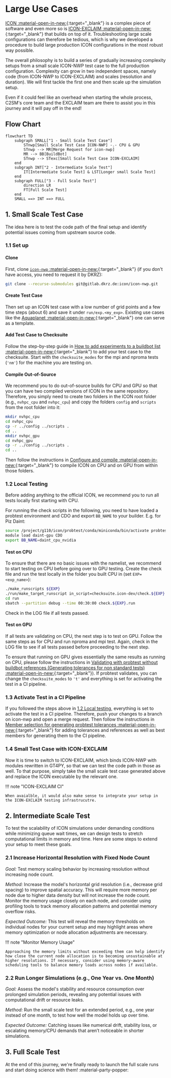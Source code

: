 # Large Use Cases

[ICON :material-open-in-new:](https://www.icon-model.org/icon_model){:target="_blank"} is a complex piece of software and even more so is [ICON-EXCLAIM :material-open-in-new:](https://github.com/C2SM/icon-exclaim){:target="_blank"} that builds on top of it. Troubleshooting large scale configurations can therefore be tedious, which is why we developed a procedure to build large production ICON configurations in the most robust way possible.

The overall philosophy is to build a series of gradually increasing complexity setups from a small scale ICON-NWP test case to the full production configuration. Complexity can grow in two independent spaces, namely code (from ICON-NWP to ICON-EXCLAIM) and scales (resolution and duration). We will first tackle the first one and then scale up the simulation setup.

Even if it could feel like an overhead when starting the whole process, C2SM's core team and the EXCLAIM team are there to assist you in this journey and it will pay off in the end!

## Flow Chart

```mermaid
flowchart TD
    subgraph SMALL["1 - Small Scale Test Case"]
        STnwp[Small Scale Test Case ICON-NWP] -.- CPU & GPU
        STnwp --> MR[Merge Request for icon-nwp]
        MR --> BB[BuildBot]
        STnwp --> STexc[Small Scale Test Case ICON-EXCLAIM]
    end
    subgraph INT["2 - Intermediate Scale Test"]
        IT[Intermediate Scale Test] & LST[Longer small Scale Test]
    end
    subgraph FULL["3 - Full Scale Test"]
        direction LR
        FT[Full Scale Test]
    end
    SMALL ==> INT ==> FULL
```

## 1. Small Scale Test Case

The idea here is to test the code path of the final setup and identify potential issues coming from upstream source code.

### 1.1 Set up

#### Clone

First, clone [`icon-nwp` :material-open-in-new:](https://gitlab.dkrz.de/icon/icon-nwp){:target="_blank"} (if you don't have access, you need to request it by DKRZ):

```bash
git clone --recurse-submodules git@gitlab.dkrz.de:icon/icon-nwp.git
```

#### Create Test Case

Then set up an ICON test case with a low number of grid points and a few time steps (about 6) and save it under `run/exp.<my_exp>`. Existing use cases like the [Aquaplanet :material-open-in-new:](https://gitlab.dkrz.de/icon/icon-nwp/-/blob/master/run/exp.exclaim_ape_R02B04){:target="_blank"} one can serve as a template.

#### Add Test Case to Checksuite

Follow the step-by-step guide in [How to add experiments to a buildbot list :material-open-in-new:](https://gitlab.dkrz.de/icon/wiki/-/wikis/How-to-setup-new-test-experiments-for-buildbot#how-to-add-experiments-to-a-buildbot-list){:target="_blank"} to add your test case to the checksuite. Start with the `checksuite_modes` for the mpi and nproma tests (`'nm'`) for the machine you are testing on.

#### Compile Out-of-Source

We recommend you to do out-of-source builds for CPU and GPU so that you can have two compiled versions of ICON in the same repository. Therefore, you simply need to create two folders in the ICON root folder (e.g., `nvhpc_cpu` and `nvhpc_cpu`) and copy the folders `config` and `scripts` from the root folder into it:

```bash
mkdir nvhpc_cpu
cd nvhpc_cpu
cp -r ../config ../scripts .
cd ..
mkdir nvhpc_gpu
cd nvhpc_gpu
cp -r ../config ../scripts .
cd ..
```

Then follow the instructions in [Configure and compile :material-open-in-new:](usage.md/#configure-and-compile){:target="_blank"} to compile ICON on CPU and on GPU from within those folders.

### 1.2 Local Testing

Before adding anything to the official ICON, we recommend you to run all tests locally first starting with CPU.

For running the check scripts in the following, you need to have loaded a probtest environment and CDO and export `BB_NAME` to your builder. E.g. for Piz Daint:
```bash
source /project/g110/icon/probtest/conda/miniconda/bin/activate probtest
module load daint-gpu CDO
export BB_NAME=daint_cpu_nvidia
```

#### Test on CPU

To ensure that there are no basic issues with the namelist, we recommend to start testing on CPU before going over to GPU testing. Create the check file and run the test locally in the folder you built CPU in (set `EXP=<exp_name>`):

```bash
./make_runscripts ${EXP}
./run/make_target_runscript in_script=checksuite.icon-dev/check.${EXP} in_script=exec.iconrun out_script=check.${EXP}.run EXPNAME=${EXP}
cd run
sbatch --partition debug --time 00:30:00 check.${EXP}.run
```

Check in the LOG file if all tests passed.

#### Test on GPU

If all tests are validating on CPU, the next step is to test on GPU. Follow the same steps as for CPU and run nproma and mpi test. Again, check in the LOG file to see if all tests passed before proceeding to the next step.

To ensure that running on GPU gives essentially the same results as running on CPU, please follow the instructions in [Validating with probtest without buildbot references (Generating tolerances for non standard tests) :material-open-in-new:](https://gitlab.dkrz.de/icon/wiki/-/wikis/GPU-development/Validating-with-probtest-without-buildbot-references-(Generating-tolerances-for-non-standard-tests)){:target="_blank"}). If probtest validates, you can change the `checksuite_modes` to `'t'` and everything is set for activating the test in a CI pipeline.

### 1.3 Activate Test in a CI Pipeline

If you followed the steps above in [1.2 Local testing](large_use_cases.md#12-local-testing), everything is set to activate the test in a CI pipeline. Therefore, push your changes to a branch on icon-nwp and open a merge request. Then follow the instructions in [Member selection for generating probtest tolerances :material-open-in-new:](https://gitlab.dkrz.de/icon/wiki/-/wikis/GPU-development/Member-selection-for-generating-probtest-tolerances){:target="_blank"} for adding tolerances and references as well as best members for generating them to the CI pipeline.

### 1.4 Small Test Case with ICON-EXCLAIM

Now it is time to switch to ICON-EXCLAIM, which binds ICON-NWP with modules rewritten in GT4PY, so that we can test the code path in those as well. To that purpose, simply take the small scale test case generated above and replace the ICON executable by the relevant one.

!!! note "ICON-EXCLAIM CI"

    When avaialble, it would also make sense to integrate your setup in the ICON-EXCLAIM testing infrastrucutre.

## 2. Intermediate Scale Test

To test the scalability of ICON simulations under demanding conditions while minimizing queue wait times, we can design tests to stretch computational limits in memory and time. Here are some steps to extend your setup to meet these goals.

### 2.1 Increase Horizontal Resolution with Fixed Node Count

*Goal:* Test memory scaling behavior by increasing resolution without increasing node count.

*Method:* 
Increase the model's horizontal grid resolution (i.e., decrease grid spacing) to improve spatial accuracy. 
        This will require more memory per node due to higher data density but will not increase the node count.
        Monitor the memory usage closely on each node, and consider using profiling tools to track memory allocation patterns and potential memory overflow risks.


*Expected Outcome:* This test will reveal the memory thresholds on individual nodes for your current setup and may highlight areas where memory optimization or node allocation adjustments are necessary.

!!! note "Monitor Memory Usage"

    Approaching the memory limits without exceeding them can help identify how close the current node allocation is to becoming unsustainable at higher resolutions. If necessary, consider using memory-aware scheduling tools to balance memory loads across nodes if available.

### 2.2 Run Longer Simulations (e.g., One Year vs. One Month)

*Goal:* Assess the model's stability and resource consumption over prolonged simulation periods, revealing any potential issues with computational drift or resource leaks.

*Method:* Run the small scale test for an extended period, e.g., one year instead of one month, to test how well the model holds up over time.

*Expected Outcome:* Catching issues like numerical drift, stability loss, or escalating memory/CPU demands that aren’t noticeable in shorter simulations.

## 3. Full Scale Test

At the end of this journey, we're finally ready to launch the full scale runs and start doing science with them! :material-party-popper:
